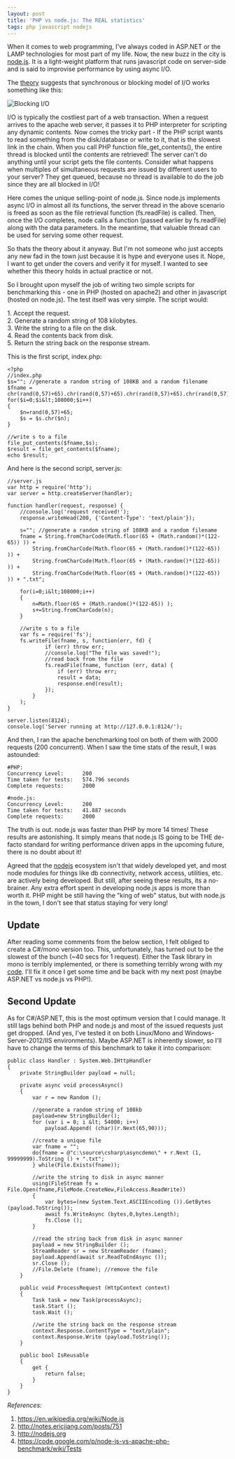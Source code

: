 ```yaml
---
layout: post
title: 'PHP vs node.js: The REAL statistics'
tags: php javascript nodejs
---
```


When it comes to web programming, I've always coded in ASP.NET or the LAMP technologies for most part of my life. Now, the new buzz in the city is [node.js](https://en.wikipedia.org/wiki/Node.js). It is a light-weight platform that runs javascript code on server-side and is said to improvise performance by using async I/O.<!--more-->

The [theory](http://notes.ericjiang.com/posts/751) suggests that synchronous or blocking model of I/O works something like this:

![Blocking I/O](/uploads/old/nodejs-comp.png)

I/O is typically the costliest part of a web transaction. When a request arrives to the apache web server, it passes it to PHP interpreter for scripting any dynamic contents. Now comes the tricky part - If the PHP script wants to read something from the disk/database or write to it, that is the slowest link in the chain. When you call PHP function file\_get\_contents(), the entire thread is blocked until the contents are retrieved! The server can't do anything until your script gets the file contents. Consider what happens when multiples of simultaneous requests are issued by different users to your server? They get queued, because no thread is available to do the job since they are all blocked in I/O!

Here comes the unique selling-point of node.js. Since node.js implements async I/O in almost all its functions, the server thread in the above scenario is freed as soon as the file retrieval function (fs.readFile) is called. Then, once the I/O completes, node calls a function (passed earlier by fs.readFile) along with the data parameters. In the meantime, that valuable thread can be used for serving some other request.

So thats the theory about it anyway. But I'm not someone who just accepts any new fad in the town just because it is hype and everyone uses it. Nope, I want to get under the covers and verify it for myself. I wanted to see whether this theory holds in actual practice or not.

So I brought upon myself the job of writing two simple scripts for benchmarking this - one in PHP (hosted on apache2) and other in javascript (hosted on node.js). The test itself was very simple. The script would:

1\. Accept the request.\
2. Generate a random string of 108 kilobytes.\
3. Write the string to a file on the disk.\
4. Read the contents back from disk.\
5. Return the string back on the response stream.

This is the first script, index.php:

	<?php
	//index.php
	$s=""; //generate a random string of 108KB and a random filename
	$fname = chr(rand(0,57)+65).chr(rand(0,57)+65).chr(rand(0,57)+65).chr(rand(0,57)+65).'.txt';
	for($i=0;$i&lt;108000;$i++)
	{
		$n=rand(0,57)+65;
		$s = $s.chr($n);
	}

	//write s to a file
	file_put_contents($fname,$s);
	$result = file_get_contents($fname);
	echo $result;

And here is the second script, server.js:

	//server.js
	var http = require('http');    
	var server = http.createServer(handler);

	function handler(request, response) {
		//console.log('request received!');
		response.writeHead(200, {'Content-Type': 'text/plain'});

		s=""; //generate a random string of 108KB and a random filename
		fname = String.fromCharCode(Math.floor(65 + (Math.random()*(122-65)) )) +
			String.fromCharCode(Math.floor(65 + (Math.random()*(122-65)) )) +
			String.fromCharCode(Math.floor(65 + (Math.random()*(122-65)) )) + 
			String.fromCharCode(Math.floor(65 + (Math.random()*(122-65)) )) + ".txt";

		for(i=0;i&lt;108000;i++)
		{
			n=Math.floor(65 + (Math.random()*(122-65)) );
			s+=String.fromCharCode(n);
		}

		//write s to a file
		var fs = require('fs');
		fs.writeFile(fname, s, function(err, fd) {
				if (err) throw err;
				//console.log("The file was saved!");
				//read back from the file
				fs.readFile(fname, function (err, data) {
					if (err) throw err;
					result = data;
					response.end(result);
				});  
			}
		);
	}

	server.listen(8124);
	console.log('Server running at http://127.0.0.1:8124/');

And then, I ran the apache benchmarking tool on both of them with 2000 requests (200 concurrent). When I saw the time stats of the result, I was astounded:

	#PHP:
	Concurrency Level:      200
	Time taken for tests:   574.796 seconds
	Complete requests:      2000

	#node.js:
	Concurrency Level:      200
	Time taken for tests:   41.887 seconds
	Complete requests:      2000

The truth is out. node.js was faster than PHP by more 14 times! These results are astonishing. It simply means that node.js IS going to be THE de-facto standard for writing performance driven apps in the upcoming future, there is no doubt about it!

Agreed that the [nodejs](http://nodejs.org) ecosystem isn't that widely developed yet, and most node modules for things like db connectivity, network access, utilities, etc. are actively being developed. But still, after seeing these results, its a no-brainer. Any extra effort spent in developing node.js apps is more than worth it. PHP might be still having the "king of web" status, but with node.js in the town, I don't see that status staying for very long!

Update
------

After reading some comments from the below section, I felt obliged to create a C\#/mono version too. This, unfortunately, has turned out to be the slowest of the bunch (\~40 secs for 1 request). Either the Task library in mono is terribly implemented, or there is something terribly wrong with my [code](http://pastebin.mozilla.org/5406784). I'll fix it once I get some time and be back with my next post (maybe ASP.NET vs node.js vs PHP!).

Second Update
-------------

As for C\#/ASP.NET, this is the most optimum version that I could manage. It still lags behind both PHP and node.js and most of the issued requests just get dropped. (And yes, I've tested it on both Linux/Mono and Windows-Server-2012/IIS environments). Maybe ASP.NET is inherently slower, so I'll have to change the terms of this benchmark to take it into comparison:

	public class Handler : System.Web.IHttpHandler
	{
		private StringBuilder payload = null;

		private async void processAsync()
		{
			var r = new Random ();

			//generate a random string of 108kb
			payload=new StringBuilder();
			for (var i = 0; i &lt; 54000; i++)
				payload.Append( (char)(r.Next(65,90)));

			//create a unique file
			var fname = "";
			do{fname = @"c:\source\csharp\asyncdemo\" + r.Next (1, 99999999).ToString () + ".txt";
			} while(File.Exists(fname));            

			//write the string to disk in async manner
			using(FileStream fs = File.Open(fname,FileMode.CreateNew,FileAccess.ReadWrite))
			{
				var bytes=(new System.Text.ASCIIEncoding ()).GetBytes (payload.ToString());
				await fs.WriteAsync (bytes,0,bytes.Length);
				fs.Close ();
			}

			//read the string back from disk in async manner
			payload = new StringBuilder ();
			StreamReader sr = new StreamReader (fname);
			payload.Append(await sr.ReadToEndAsync ());
			sr.Close ();
			//File.Delete (fname); //remove the file
		}

		public void ProcessRequest (HttpContext context)
		{
			Task task = new Task(processAsync);
			task.Start ();
			task.Wait ();

			//write the string back on the response stream
			context.Response.ContentType = "text/plain";
			context.Response.Write (payload.ToString());
		}

		public bool IsReusable 
		{
			get {
				return false;
			}
		}
	}

*References:*

1. <https://en.wikipedia.org/wiki/Node.js>
2. <http://notes.ericjiang.com/posts/751>
3. <http://nodejs.org>
4. <https://code.google.com/p/node-js-vs-apache-php-benchmark/wiki/Tests>